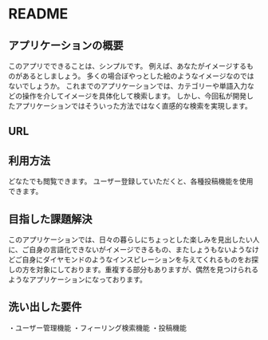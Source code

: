 # README

## アプリケーションの概要
このアプリでできることは、シンプルです。
例えば、あなたがイメージするものがあるとしましょう。
多くの場合ぼやっとした絵のようなイメージなのではないでしょうか。
これまでのアプリケーションでは、カテゴリーや単語入力などの操作を介してイメージを具体化して検索します。
しかし、今回私が開発したアプリケーションではそういった方法ではなく直感的な検索を実現します。

## URL

## 利用方法
どなたでも閲覧できます。
ユーザー登録していただくと、各種投稿機能を使用できます。

## 目指した課題解決
このアプリケーションでは、日々の暮らしにちょっとした楽しみを見出したい人に、ご自身の言語化できないがイメージできるもの、またしょうもないようなけどご自身にダイヤモンドのようなインスピレーションを与えてくれるものをお探しの方を対象にしております。重複する部分もありますが、偶然を見つけられるようなアプリケーションになっております。

## 洗い出した要件
・ユーザー管理機能
・フィーリング検索機能
・投稿機能
